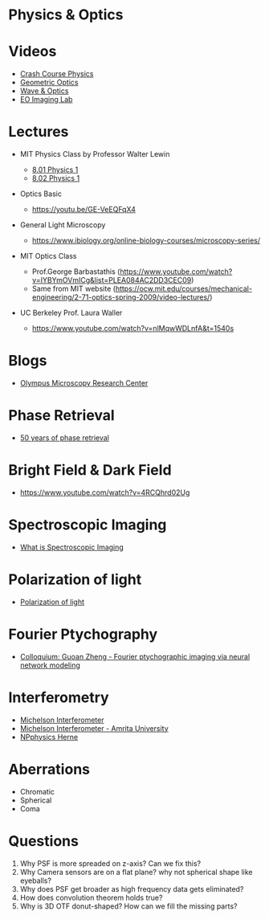 # Physics & Optics

# Videos

- [Crash Course Physics](https://www.youtube.com/watch?v=ZM8ECpBuQYE&list=PL8dPuuaLjXtN0ge7yDk_UA0ldZJdhwkoV)
- [Geometric Optics](https://www.youtube.com/watch?v=Oh4m8Ees-3Q)
- [Wave & Optics](https://www.youtube.com/watch?v=wbUflBnkuiU&list=PLSrKSt8xhLVrRO5MF6hksLfu2UeZrIiYu)
- [EO Imaging Lab](https://www.youtube.com/watch?v=RfgDUV_-KP4&l)

# Lectures 

- MIT Physics Class by Professor Walter Lewin
  - [8.01 Physics 1](https://youtu.be/wWnfJ0-xXRE)
  - [8.02 Physics 1](https://youtu.be/rtlJoXxlSFE)

- Optics Basic
  - https://youtu.be/GE-VeEQFqX4

- General Light Microscopy 
  - https://www.ibiology.org/online-biology-courses/microscopy-series/

- MIT Optics Class 
  - Prof.George Barbastathis (https://www.youtube.com/watch?v=IYBYmOVmICg&list=PLEA084AC2DD3CEC09)
  - Same from MIT website (https://ocw.mit.edu/courses/mechanical-engineering/2-71-optics-spring-2009/video-lectures/)

- UC Berkeley Prof. Laura Waller
  - https://www.youtube.com/watch?v=nlMqwWDLnfA&t=1540s

# Blogs

- [Olympus Microscopy Research Center](https://www.olympus-lifescience.com/en/microscope-resource/)

# Phase Retrieval

- [50 years of phase retrieval](https://www.youtube.com/watch?reload=9&v=qpta3UJLSdA)

# Bright Field & Dark Field

- https://www.youtube.com/watch?v=4RCQhrd02Ug

# Spectroscopic Imaging

- [What is Spectroscopic Imaging](https://www.youtube.com/watch?reload=9&v=LuDFIPxDUaI)

# Polarization of light

- [Polarization of light](https://www.youtube.com/watch?v=6_C8KyU67RU)

# Fourier Ptychography

- [Colloquium: Guoan Zheng - Fourier ptychographic imaging via neural network modeling](https://www.youtube.com/watch?v=hece_x37ITg)

# Interferometry

- [Michelson Interferometer](https://www.youtube.com/watch?v=j-u3IEgcTiQ&t=4s)
- [Michelson Interferometer - Amrita University](https://www.youtube.com/watch?v=lzBKlY4f1XA&t=40s)
- [NPphysics Herne](https://www.youtube.com/watch?v=V_iBZpy570w)

# Aberrations

- Chromatic
- Spherical
- Coma

# Questions

1. Why PSF is more spreaded on z-axis? Can we fix this?
2. Why Camera sensors are on a flat plane? why not spherical shape like eyeballs?
3. Why does PSF get broader as high frequency data gets eliminated?
4. How does convolution theorem holds true?
5. Why is 3D OTF donut-shaped? How can we fill the missing parts?
